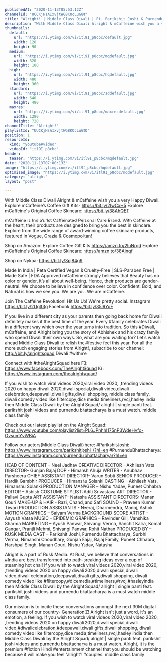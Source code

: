 ```yaml
---
publishedAt: "2020-11-13T05:53:12Z"
channelId: "UCCKjHsAIxvjtWG8KOcLuG8Q"
title: "Alright! | Middle Class Diwali | Ft. Parikshit Joshi & Purnendu Bhattacharya"
description: "With Middle Class Diwali Alright & mCaffeine wish you a very Happy Diwali. \nExplore mCaffeine’s Coffee Gift Kits- https://bit.ly/2IwCxH5\nExplore mCaffeine's Original Coffee Skincare: https://bit.ly/38AhQET\n\nmCaffeine is India’s 1st Caffeinated Personal Care Brand. With Caffeine at the heart, their products are designed to bring you the best in skincare. Explore from the wide range of award-winning coffee skincare products, featured in Vogue, Grazia & Cosmopolitan!\n\nShop on Amazon:\nExplore Coffee Gift Kits https://amzn.to/2IuNrgd\nExplore mCaffeine's Original Coffee Skincare: https://amzn.to/38Ainqf\n\nShop on Nykaa: https://bit.ly/3pj84g9\n\nMade In India | Peta Certified Vegan & Cruelty-Free | SLS-Paraben Free | Made Safe | FDA Approved\nmCaffeine strongly believes that Beauty has no color or gender, it’s all about well-being. Hence, their products are gender-neutral. We choose to believe in confidence over color. Confident, Bold, and Natural is how we see you. We are you. We are mCaffeine.\n\nJoin The Caffeine Revolution! Hit Us Up! We're pretty social.\nInstagram https://bit.ly/2Uglf3g\nFacebook https://bit.ly/35l9YoE\n\nIf you live in a different city as your parents then going back home for Diwali definitely makes it the best time of the year. Every #family celebrates Diwali in a different way which over the year turns into tradition. So this #Diwali, mCaffeine, and Alright bring you the story of Abhishek and his crazy family who spend Diwali their own ways. So, what are you waiting for? Let’s watch ahead Middle Class Diwali to relish the #festive feel this year. For all the more such engaging stories from Alright!, subscribe to our channel: http://bit.ly/alrightsquad\nDiwali #withme\n\nConnect with #theAlrightSquad here\nFB: https://www.facebook.com/TheAlrightSquad\nIG: https://www.instagram.com/thealrightsquad/\n\nIf you wish to watch viral videos 2020,viral video 2020, ,trending videos 2020 on happy diwali 2020,diwali special,diwali video,diwali celebration,deepawali,diwali gifts,diwali shopping, middle class family, diwali comedy video like filtercopy,dice media,timeliners,rvcj,hasley india then Middle Class Diwali by the Alright Squad/ alright | single panti feat. parikshit joshi videos and purnendu bhattacharya is a must watch. middle class family\n\nCheck out our latest playlist on the Alright Squad: https://www.youtube.com/playlist?list=PL6JPnhhI175nP3WdeHvfo-OvsumYvWBiA\n\nFollow our actors(Middle Class Diwali) here:\n#ParikshitJoshi: https://www.instagram.com/parikshitjoshi_/?hl=en\n#PurnenduBhattacharya: https://www.instagram.com/purnendu.bhattacharya/?hl=en\n\nHEAD OF CONTENT – Neel Jadhav\nCREATIVE DIRECTOR - Akhilesh Vats\nDIRECTOR– Gunjan Bajaj\nDOP - Himansh Ahuja\nWRITER - Anubhav Parsheera\nCHIEF ASSISTANT DIRECTOR- Varun Sobti\nSENIOR PRODUCER – Hardik Gambhir\nPRODUCER – Himanshu Solanki\nCASTING – Akhilesh Vats, Himanshu Solanki\nPRODUCTION MANAGER – Nishu Yadav, Puneet Chhabra\nEDITOR – Ashish\nCOSTUME STYLIST: Aditi Srivastava\nART DIRECTOR - Pallavi Gupta\nART ASSISTANT- Natasha\nASSISTANT DIRECTORS: Manan Gouri\nMAKE-UP & HAIR -  Razi, Chand, and Safi\nSOUND - Praveen Kumar Tiwari\nPRODUCTION ASSISTANTS - Neeraj, Dharmendra, Manoj, Ashok\nMOTION GRAPHICS – Saiyam Verma\nBACKGROUND SCORE ARTIST - Aayush Vatsa\nMUSIC – EPIDEMIC\nGRAPHICS – Ravinder Gill, Vanshika Sharma\nMARKETING – Ayush Panwar, Shivangi Verma, Sanchit Kalra, Komal Gangar, Pranjli Mehmi, Shivangi Panwar, Rohit Nathan\nPRODUCED BY – RUSK MEDIA\nCAST –  Parikshit Joshi, Purnendu Bhattacharya, Surbhi Verma, Nimanshi Choudhary, Gunjan Bajaj, Bajaj Family, Puneet Chhabra, Harshpal Singh, Manan Gouri, Nishu Yadav, Natasha\n\nAlright is a part of Rusk Media. At Rusk, we believe that conversations in #India are best transformed into path-breaking ideas over a cup of steaming hot chai! If you wish to watch viral videos 2020,viral video 2020, ,trending videos 2020 on happy diwali 2020,diwali special,diwali video,diwali celebration,deepawali,diwali gifts,diwali shopping, diwali comedy video like #filtercopy,#dicemedia,#timeliners,#rvcj,#hasleyindia then Middle Class Diwali by the Alright Squad/ alright | single panti feat. parikshit joshi videos and purnendu bhattacharya is a must watch middle class family.\n\nOur mission is to incite these conversations amongst the next 30M digital consumers of our country- Generation Z! Alright isn't just a word, it's an emotion, a feeling. If you wish to watch viral videos 2020,viral video 2020, ,trending videos 2020 on happy diwali 2020,diwali special,diwali video,#diwalicelebration,#deepawali,diwali gifts,diwali shopping, diwali comedy video like filtercopy,dice media,timeliners,rvcj,hasley india then Middle Class Diwali by the Alright Squad/ alright | single panti feat. parikshit joshi videos and purnendu bhattacharya is a must watch. Alright, it is the premium #fiction Hindi #entertainment channel that you should be watching because it will make you feel 'alright'! #couples. middle class family"
thumbnails:
  default:
    url: "https://i.ytimg.com/vi/itl9I_p8cbc/default.jpg"
    width: 120
    height: 90
  medium:
    url: "https://i.ytimg.com/vi/itl9I_p8cbc/mqdefault.jpg"
    width: 320
    height: 180
  high:
    url: "https://i.ytimg.com/vi/itl9I_p8cbc/hqdefault.jpg"
    width: 480
    height: 360
  standard:
    url: "https://i.ytimg.com/vi/itl9I_p8cbc/sddefault.jpg"
    width: 640
    height: 480
  maxres:
    url: "https://i.ytimg.com/vi/itl9I_p8cbc/maxresdefault.jpg"
    width: 1280
    height: 720
channelTitle: "Alright!"
playlistId: "UUCKjHsAIxvjtWG8KOcLuG8Q"
position: 1
resourceId:
  kind: "youtube#video"
  videoId: "itl9I_p8cbc"
header:
  teaser: "https://i.ytimg.com/vi/itl9I_p8cbc/mqdefault.jpg"
date: "2020-11-13T07:00:13Z"
image: "https://i.ytimg.com/vi/itl9I_p8cbc/hqdefault.jpg"
optimized_image: "https://i.ytimg.com/vi/itl9I_p8cbc/mqdefault.jpg"
category: "alright"
layout: "post"

---
```

With Middle Class Diwali Alright & mCaffeine wish you a very Happy Diwali. 
Explore mCaffeine’s Coffee Gift Kits- https://bit.ly/2IwCxH5
Explore mCaffeine's Original Coffee Skincare: https://bit.ly/38AhQET

mCaffeine is India’s 1st Caffeinated Personal Care Brand. With Caffeine at the heart, their products are designed to bring you the best in skincare. Explore from the wide range of award-winning coffee skincare products, featured in Vogue, Grazia & Cosmopolitan!

Shop on Amazon:
Explore Coffee Gift Kits https://amzn.to/2IuNrgd
Explore mCaffeine's Original Coffee Skincare: https://amzn.to/38Ainqf

Shop on Nykaa: https://bit.ly/3pj84g9

Made In India | Peta Certified Vegan & Cruelty-Free | SLS-Paraben Free | Made Safe | FDA Approved
mCaffeine strongly believes that Beauty has no color or gender, it’s all about well-being. Hence, their products are gender-neutral. We choose to believe in confidence over color. Confident, Bold, and Natural is how we see you. We are you. We are mCaffeine.

Join The Caffeine Revolution! Hit Us Up! We're pretty social.
Instagram https://bit.ly/2Uglf3g
Facebook https://bit.ly/35l9YoE

If you live in a different city as your parents then going back home for Diwali definitely makes it the best time of the year. Every #family celebrates Diwali in a different way which over the year turns into tradition. So this #Diwali, mCaffeine, and Alright bring you the story of Abhishek and his crazy family who spend Diwali their own ways. So, what are you waiting for? Let’s watch ahead Middle Class Diwali to relish the #festive feel this year. For all the more such engaging stories from Alright!, subscribe to our channel: http://bit.ly/alrightsquad
Diwali #withme

Connect with #theAlrightSquad here
FB: https://www.facebook.com/TheAlrightSquad
IG: https://www.instagram.com/thealrightsquad/

If you wish to watch viral videos 2020,viral video 2020, ,trending videos 2020 on happy diwali 2020,diwali special,diwali video,diwali celebration,deepawali,diwali gifts,diwali shopping, middle class family, diwali comedy video like filtercopy,dice media,timeliners,rvcj,hasley india then Middle Class Diwali by the Alright Squad/ alright | single panti feat. parikshit joshi videos and purnendu bhattacharya is a must watch. middle class family

Check out our latest playlist on the Alright Squad: https://www.youtube.com/playlist?list=PL6JPnhhI175nP3WdeHvfo-OvsumYvWBiA

Follow our actors(Middle Class Diwali) here:
#ParikshitJoshi: https://www.instagram.com/parikshitjoshi_/?hl=en
#PurnenduBhattacharya: https://www.instagram.com/purnendu.bhattacharya/?hl=en

HEAD OF CONTENT – Neel Jadhav
CREATIVE DIRECTOR - Akhilesh Vats
DIRECTOR– Gunjan Bajaj
DOP - Himansh Ahuja
WRITER - Anubhav Parsheera
CHIEF ASSISTANT DIRECTOR- Varun Sobti
SENIOR PRODUCER – Hardik Gambhir
PRODUCER – Himanshu Solanki
CASTING – Akhilesh Vats, Himanshu Solanki
PRODUCTION MANAGER – Nishu Yadav, Puneet Chhabra
EDITOR – Ashish
COSTUME STYLIST: Aditi Srivastava
ART DIRECTOR - Pallavi Gupta
ART ASSISTANT- Natasha
ASSISTANT DIRECTORS: Manan Gouri
MAKE-UP & HAIR -  Razi, Chand, and Safi
SOUND - Praveen Kumar Tiwari
PRODUCTION ASSISTANTS - Neeraj, Dharmendra, Manoj, Ashok
MOTION GRAPHICS – Saiyam Verma
BACKGROUND SCORE ARTIST - Aayush Vatsa
MUSIC – EPIDEMIC
GRAPHICS – Ravinder Gill, Vanshika Sharma
MARKETING – Ayush Panwar, Shivangi Verma, Sanchit Kalra, Komal Gangar, Pranjli Mehmi, Shivangi Panwar, Rohit Nathan
PRODUCED BY – RUSK MEDIA
CAST –  Parikshit Joshi, Purnendu Bhattacharya, Surbhi Verma, Nimanshi Choudhary, Gunjan Bajaj, Bajaj Family, Puneet Chhabra, Harshpal Singh, Manan Gouri, Nishu Yadav, Natasha

Alright is a part of Rusk Media. At Rusk, we believe that conversations in #India are best transformed into path-breaking ideas over a cup of steaming hot chai! If you wish to watch viral videos 2020,viral video 2020, ,trending videos 2020 on happy diwali 2020,diwali special,diwali video,diwali celebration,deepawali,diwali gifts,diwali shopping, diwali comedy video like #filtercopy,#dicemedia,#timeliners,#rvcj,#hasleyindia then Middle Class Diwali by the Alright Squad/ alright | single panti feat. parikshit joshi videos and purnendu bhattacharya is a must watch middle class family.

Our mission is to incite these conversations amongst the next 30M digital consumers of our country- Generation Z! Alright isn't just a word, it's an emotion, a feeling. If you wish to watch viral videos 2020,viral video 2020, ,trending videos 2020 on happy diwali 2020,diwali special,diwali video,#diwalicelebration,#deepawali,diwali gifts,diwali shopping, diwali comedy video like filtercopy,dice media,timeliners,rvcj,hasley india then Middle Class Diwali by the Alright Squad/ alright | single panti feat. parikshit joshi videos and purnendu bhattacharya is a must watch. Alright, it is the premium #fiction Hindi #entertainment channel that you should be watching because it will make you feel 'alright'! #couples. middle class family